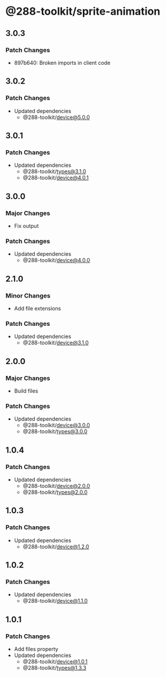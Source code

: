 # @288-toolkit/sprite-animation

## 3.0.3

### Patch Changes

-   897b640: Broken imports in client code

## 3.0.2

### Patch Changes

-   Updated dependencies
    -   @288-toolkit/device@5.0.0

## 3.0.1

### Patch Changes

-   Updated dependencies
    -   @288-toolkit/types@3.1.0
    -   @288-toolkit/device@4.0.1

## 3.0.0

### Major Changes

-   Fix output

### Patch Changes

-   Updated dependencies
    -   @288-toolkit/device@4.0.0

## 2.1.0

### Minor Changes

-   Add file extensions

### Patch Changes

-   Updated dependencies
    -   @288-toolkit/device@3.1.0

## 2.0.0

### Major Changes

-   Build files

### Patch Changes

-   Updated dependencies
    -   @288-toolkit/device@3.0.0
    -   @288-toolkit/types@3.0.0

## 1.0.4

### Patch Changes

-   Updated dependencies
    -   @288-toolkit/device@2.0.0
    -   @288-toolkit/types@2.0.0

## 1.0.3

### Patch Changes

-   Updated dependencies
    -   @288-toolkit/device@1.2.0

## 1.0.2

### Patch Changes

-   Updated dependencies
    -   @288-toolkit/device@1.1.0

## 1.0.1

### Patch Changes

-   Add files property
-   Updated dependencies
    -   @288-toolkit/device@1.0.1
    -   @288-toolkit/types@1.3.3
